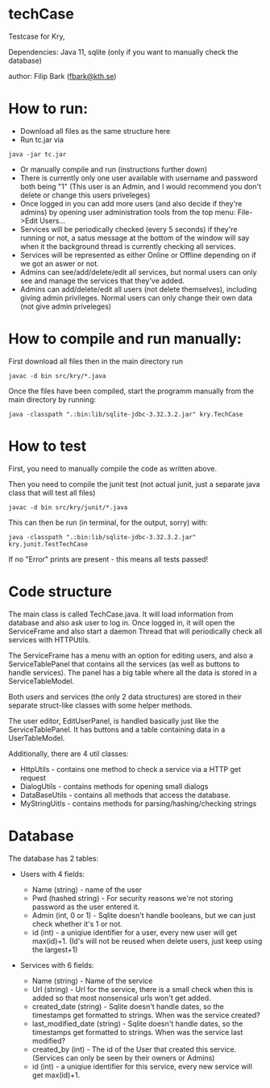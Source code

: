 # techCase
Testcase for Kry,

Dependencies: Java 11, sqlite (only if you want to manually check the database)

author: Filip Bark (fbark@kth.se)

# How to run:
- Download all files as the same structure here
- Run tc.jar via 
```
java -jar tc.jar
```
- Or manually compile and run (instructions further down)
- There is currently only one user available with username and password both being "1" (This user is an Admin, and I would recommend you don't delete or change this users priveleges)
- Once logged in you can add more users (and also decide if they're admins) by opening user administration tools from the top menu: File->Edit Users...
- Services will be periodically checked (every 5 seconds) if they're running or not, a satus message at the bottom of the window will say when it the background thread is currently checking all services.
- Services will be represented as either Online or Offline depending on if we got an aswer or not.
- Admins can see/add/delete/edit all services, but normal users can only see and manage the services that they've added.
- Admins can add/delete/edit all users (not delete themselves), including giving admin privileges. Normal users can only change their own data (not give admin priveleges)

# How to compile and run manually:
First download all files then in the main directory run
```
javac -d bin src/kry/*.java
```
Once the files have been compiled, start the programm manually from the main directory by running:
```
java -classpath ".:bin:lib/sqlite-jdbc-3.32.3.2.jar" kry.TechCase
```

# How to test
First, you need to manually compile the code as written above.

Then you need to compile the junit test (not actual junit, just a separate java class that will test all files) 
```
javac -d bin src/kry/junit/*.java
```
This can then be run (in terminal, for the output, sorry) with:
```
java -classpath ".:bin:lib/sqlite-jdbc-3.32.3.2.jar" kry.junit.TestTechCase
```
If no "Error" prints are present - this means all tests passed!

# Code structure
The main class is called TechCase.java. It will load information from database and also ask user to log in.
Once logged in, it will open the ServiceFrame and also start a daemon Thread that will periodically check all services with HTTPUtils.

The ServiceFrame has a menu with an option for editing users, and also a ServiceTablePanel that contains all the services (as well as buttons to handle services). The panel has a big table where all the data is stored in a ServiceTableModel.

Both users and services (the only 2 data structures) are stored in their separate struct-like classes with some helper methods.

The user editor, EditUserPanel, is handled basically just like the ServiceTablePanel. It has buttons and a table containing data in a UserTableModel.

Additionally, there are 4 util classes:
- HttpUtils - contains one method to check a service via a HTTP get request
- DialogUtils - contains methods for opening small dialogs
- DataBaseUtils - contains all methods that access the database.
- MyStringUitls - contains methods for parsing/hashing/checking strings

# Database
The database has 2 tables:
- Users with 4 fields:
  - Name (string) - name of the user
  - Pwd (hashed string) - For security reasons we're not storing password as the user entered it.
  - Admin (int, 0 or 1) - Sqlite doesn't handle booleans, but we can just check whether it's 1 or not.
  - id (int) - a uniqiue identifier for a user, every new user will get max(id)+1. (Id's will not be reused when delete users, just keep using the largest+1)

- Services with 6 fields:
  - Name (string) - Name of the service
  - Url (string) - Url for the service, there is a small check when this is added so that most nonsensical urls won't get added.
  - created_date (string) - Sqlite doesn't handle dates, so the timestamps get formatted to strings. When was the service created?
  - last_modified_date (string) - Sqlite doesn't handle dates, so the timestamps get formatted to strings. When was the service last modified?
  - created_by (int) - The id of the User that created this service. (Services can only be seen by their owners or Admins)
  - id (int) - a uniqiue identifier for this service, every new service will get max(id)+1.
